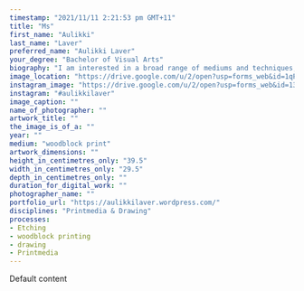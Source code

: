 ```yaml
---
timestamp: "2021/11/11 2:21:53 pm GMT+11"
title: "Ms"
first_name: "Aulikki"
last_name: "Laver"
preferred_name: "Aulikki Laver"
your_degree: "Bachelor of Visual Arts"
biography: "I am interested in a broad range of mediums and techniques, with a particular focus on printmaking and surface design. I combine a passion for science and the natural world, with a fascination for patterns, to create works that capture the beauty of animals, plants and the environment. My works also explore the concept of aesthetic through their intricate detailing, balanced compositions and meticulous colour palettes. I draw inspiration from my personal life experiences living on a farm, family interests and travelling to different places and my works often comment on global issues including matters associated with climate change and the disconnect between humans and the ecosystem."
image_location: "https://drive.google.com/u/2/open?usp=forms_web&id=1qP1htJsX3mSoqnaDrVjRgDqgM-t0qFvm"
instagram_image: "https://drive.google.com/u/2/open?usp=forms_web&id=13a_sIJz3sFpWlJ46YtY-HBo2ArE8p0l4"
instagram: "#aulikkilaver"
image_caption: ""
name_of_photographer: ""
artwork_title: ""
the_image_is_of_a: ""
year: ""
medium: "woodblock print"
artwork_dimensions: ""
height_in_centimetres_only: "39.5"
width_in_centimetres_only: "29.5"
depth_in_centimetres_only: ""
duration_for_digital_work: ""
photographer_name: ""
portfolio_url: "https://aulikkilaver.wordpress.com/"
disciplines: "Printmedia & Drawing"
processes:
- Etching
- woodblock printing
- drawing
- Printmedia
---
```


Default content
